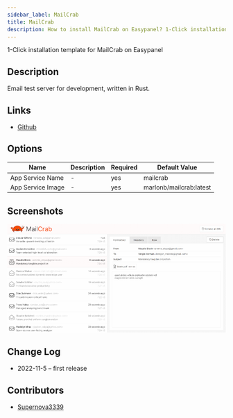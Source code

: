 ```yaml
---
sidebar_label: MailCrab
title: MailCrab
description: How to install MailCrab on Easypanel? 1-Click installation template for MailCrab on Easypanel
---
```


<!-- generated -->

1-Click installation template for MailCrab on Easypanel

## Description

Email test server for development, written in Rust.

## Links

- [Github](https://github.com/tweedegolf/mailcrab)

## Options

Name | Description | Required | Default Value
-|-|-|-
App Service Name | - | yes | mailcrab
App Service Image | - | yes | marlonb/mailcrab:latest

## Screenshots

![MailCrab Screenshot](./assets/screenshot.png)

## Change Log

- 2022-11-5 – first release

## Contributors

- [Supernova3339](https://github.com/Supernova3339)
